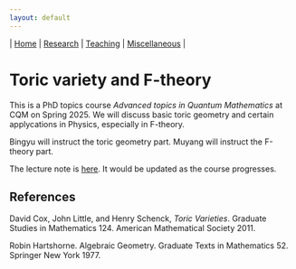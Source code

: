 ```yaml
---
layout: default
---
```



| [Home](/index)  | [Research](/research-en)    | [Teaching](/teaching-en) | [Miscellaneous](/miscellaneous-en)          | 

# Toric variety and F-theory

This is a PhD topics course *Advanced topics in Quantum Mathematics* at CQM on Spring 2025. We will discuss basic toric geometry and certain applycations in Physics, especially in F-theory.

Bingyu will instruct the toric geometry part. Muyang will instruct the F-theory part.

The lecture note is [here](/Files/toric.pdf). It would be updated as the course progresses.

## References

David Cox, John Little, and Henry Schenck, *Toric Varieties*. Graduate Studies in Mathematics 124. American Mathematical Society 2011.

Robin Hartshorne. Algebraic Geometry. Graduate Texts in Mathematics 52. Springer New York 1977.
